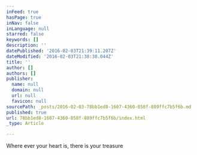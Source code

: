 ```yaml
---
inFeed: true
hasPage: true
inNav: false
inLanguage: null
starred: false
keywords: []
description: ''
datePublished: '2016-02-03T21:39:11.207Z'
dateModified: '2016-02-03T21:38:38.044Z'
title: ''
author: []
authors: []
publisher:
  name: null
  domain: null
  url: null
  favicon: null
sourcePath: _posts/2016-02-03-78bb1ed8-1607-4360-858f-889ffc7b5f6b.md
published: true
url: 78bb1ed8-1607-4360-858f-889ffc7b5f6b/index.html
_type: Article

---
```

Where ever your heart is, there is your treasure